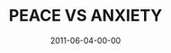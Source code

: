 ---
layout: message
category: message
series: "The Guide"
title: "PEACE VS ANXIETY"
date: 2011-06-04-00-00
message_id: 676
audio: "http://s3.amazonaws.com/crossroads-media/message/audio/theguide03.mp3"
audio-duration: "45:11"
program: "http://s3.amazonaws.com/crossroads-media/documents/06_04-05_11Program.pdf"
description: "Brian Tome talks about how the Guide can steer us out of fear and into peace."
video: "http://s3.amazonaws.com/crossroads-media/message/video/theguide03.mp4"
video-duration: "45:16"
video-image: "http://s3.amazonaws.com/crossroads-media/images/theguide03_still.jpg"
explicit: false
---